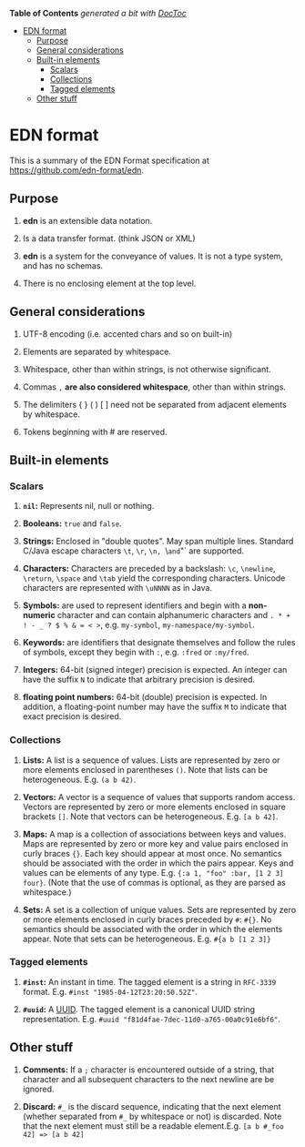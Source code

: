 **Table of Contents**  *generated a bit with [DocToc](http://doctoc.herokuapp.com/)*

- [EDN format](#edn-format)
  - [Purpose](#purpose)
  - [General considerations](#general-considerations)
  - [Built-in elements](#built-in-elements)
    - [Scalars](#scalars)
    - [Collections](#collections)
    - [Tagged elements](#tagged-elements)
  - [Other stuff](#other-stuff)


# EDN format

This is a summary of the EDN Format specification at https://github.com/edn-format/edn.

## Purpose

1. **edn** is an extensible data notation.

1. Is a data transfer format. (think JSON or XML)

1. **edn** is a system for the conveyance of values. It is not a type system, and has no schemas.

1. There is no enclosing element at the top level.


## General considerations

1. UTF-8 encoding (i.e. accented chars and so on built-in)

1. Elements are separated by whitespace.

1. Whitespace, other than within strings, is not otherwise significant.

1. Commas `,` **are also considered whitespace**, other than within strings.

1. The delimiters { } ( ) [ ] need not be separated from adjacent elements by whitespace.

1. Tokens beginning with # are reserved.

## Built-in elements

### Scalars

1. **`nil`:** Represents nil, null or nothing.

1. **Booleans:** `true` and `false`.

1. **Strings:** Enclosed in "double quotes". May span multiple lines. Standard C/Java escape characters `\t`, `\r`, `\n, `\\` and `\"` are supported.

1. **Characters:** Characters are preceded by a backslash: `\c`, `\newline`, `\return`, `\space` and `\tab` yield the corresponding characters. Unicode characters are represented with `\uNNNN` as in Java.

1. **Symbols:** are used to represent identifiers and begin with a **non-numeric** character and can contain alphanumeric characters and `. * + ! - _ ? $ % & = < >`, e.g. `my-symbol`, `my-namespace/my-symbol`.

1. **Keywords:** are identifiers that designate themselves and follow the rules of symbols, except they begin with `:`, e.g. `:fred` or `:my/fred`.

1. **Integers:** 64-bit (signed integer) precision is expected. An integer can have the suffix `N` to indicate that arbitrary precision is desired.

1. **floating point numbers:** 64-bit (double) precision is expected. In addition, a floating-point number may have the suffix `M` to indicate that exact precision is desired.

### Collections

1. **Lists:** A list is a sequence of values. Lists are represented by zero or more elements enclosed in parentheses `()`. Note that lists can be heterogeneous. E.g. `(a b 42)`.

1. **Vectors:** A vector is a sequence of values that supports random access. Vectors are represented by zero or more elements enclosed in square brackets `[]`. Note that vectors can be heterogeneous. E.g. `[a b 42]`.

1. **Maps:** A map is a collection of associations between keys and values. Maps are represented by zero or more key and value pairs enclosed in curly braces `{}`. Each key should appear at most once. No semantics should be associated with the order in which the pairs appear. Keys and values can be elements of any type. E.g. `{:a 1, "foo" :bar, [1 2 3] four}`. (Note that the use of commas is optional, as they are parsed as whitespace.)

1. **Sets:** A set is a collection of unique values. Sets are represented by zero or more elements enclosed in curly braces preceded by `#`: `#{}`. No semantics should be associated with the order in which the elements appear. Note that sets can be heterogeneous. E.g. `#{a b [1 2 3]}`

### Tagged elements

1. **`#inst`:** An instant in time. The tagged element is a string in `RFC-3339` format. E.g. `#inst "1985-04-12T23:20:50.52Z"`.

1. **`#uuid`:** A [UUID](http://en.wikipedia.org/wiki/Universally_unique_identifier). The tagged element is a canonical UUID string representation. E.g. `#uuid "f81d4fae-7dec-11d0-a765-00a0c91e6bf6"`.

## Other stuff

1. **Comments:** If a `;` character is encountered outside of a string, that character and all subsequent characters to the next newline are be ignored.

1. **Discard:** `#_` is the discard sequence, indicating that the next element (whether separated from `#_` by whitespace or not) is discarded. Note that the next element must still be a readable element.E.g. `[a b #_foo 42] => [a b 42]`

